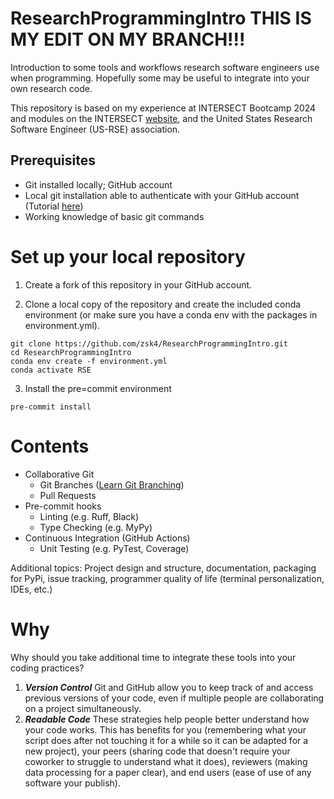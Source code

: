 # ResearchProgrammingIntro THIS IS MY EDIT ON MY BRANCH!!!

Introduction to some tools and workflows research software engineers use when programming. Hopefully some may be useful to integrate into your own research code.

This repository is based on my experience at INTERSECT Bootcamp 2024 and modules on the INTERSECT [website](https://intersect-training.org/curriculum/), and the United States Research Software Engineer (US-RSE) association.

## Prerequisites
- Git installed locally; GitHub account
- Local git installation able to authenticate with your GitHub account (Tutorial [here](https://docs.github.com/en/get-started/getting-started-with-git/set-up-git#authenticating-with-github-from-git))
- Working knowledge of basic git commands
  
# Set up your local repository
1. Create a fork of this repository in your GitHub account.

2. Clone a local copy of the repository and create the included conda environment (or make sure you have a conda env with the packages in environment.yml).
```
git clone https://github.com/zsk4/ResearchProgrammingIntro.git
cd ResearchProgrammingIntro
conda env create -f environment.yml
conda activate RSE
```
3. Install the pre=commit environment
```
pre-commit install
```

# Contents
- Collaborative Git
  - Git Branches ([Learn Git Branching](https://learngitbranching.js.org/?NODEMO))
  - Pull Requests
- Pre-commit hooks
  - Linting (e.g. Ruff, Black)
  - Type Checking (e.g. MyPy)
- Continuous Integration (GitHub Actions)
  - Unit Testing (e.g. PyTest, Coverage)

Additional topics: Project design and structure, documentation, packaging for PyPi, issue tracking, programmer quality of life (terminal personalization, IDEs, etc.)

# Why
Why should you take additional time to integrate these tools into your coding practices?
1. ***Version Control*** Git and GitHub allow you to keep track of and access previous versions of your code, even if multiple people are collaborating on a project simultaneously.
2. ***Readable Code*** These strategies help people better understand how your code works. This has benefits for you (remembering what your script does after not touching it for a while so it can be adapted for a new project), your peers (sharing code that doesn't require your coworker to struggle to understand what it does), reviewers (making data processing for a paper clear), and end users (ease of use of any software your publish).

